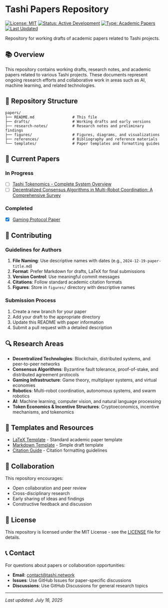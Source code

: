 # Tashi Papers Repository

[![License: MIT](https://img.shields.io/badge/License-MIT-yellow.svg)](https://opensource.org/licenses/MIT)
[![Status: Active Development](https://img.shields.io/badge/Status-Active%20Development-brightgreen.svg)](https://github.com/tashi/papers)
[![Type: Academic Papers](https://img.shields.io/badge/Type-Academic%20Papers-blue.svg)](https://github.com/tashi/papers)
[![Last Updated](https://img.shields.io/badge/Last%20Updated-2025--07--15-lightgrey.svg)](https://github.com/tashi/papers)

Repository for working drafts of academic papers related to Tashi projects.

## 📚 Overview

This repository contains working drafts, research notes, and academic papers related to various Tashi projects. These documents represent ongoing research efforts and collaborative work in areas such as AI, machine learning, and related technologies.

## 📁 Repository Structure

```
papers/
├── README.md                 # This file
├── drafts/                   # Working drafts and early versions
├── research-notes/           # Research notes and preliminary findings
├── figures/                  # Figures, diagrams, and visualizations
├── references/               # Bibliography and reference materials
└── templates/                # Paper templates and formatting guides
```

## 🎯 Current Papers

### In Progress
- [ ] [Tashi Tokenomics - Complete System Overview](./papers/drafts/2025-06-23-tashi-tokenomics.md)
- [ ] [Decentralized Consensus Algorithms in Multi-Robot Coordination: A Comprehensive Survey](./papers/drafts/2025-07-09-decentralized-consensus-algorithms.md)

### Completed
- [x] [Gaming Protocol Paper](./papers/drafts/2024-10-12-gaming-protocol-paper.md)

## 📝 Contributing

### Guidelines for Authors
1. **File Naming**: Use descriptive names with dates (e.g., `2024-12-19-paper-title.md`)
2. **Format**: Prefer Markdown for drafts, LaTeX for final submissions
3. **Version Control**: Use meaningful commit messages
4. **Citations**: Follow standard academic citation formats
5. **Figures**: Store in `figures/` directory with descriptive names

### Submission Process

1. Create a new branch for your paper
2. Add your draft to the appropriate directory
3. Update this README with paper information
4. Submit a pull request with a detailed description

## 🔍 Research Areas

- **Decentralized Technologies**: Blockchain, distributed systems, and peer-to-peer networks
- **Consensus Algorithms**: Byzantine fault tolerance, proof-of-stake, and distributed agreement protocols
- **Gaming Infrastructure**: Game theory, multiplayer systems, and virtual economies
- **Robotics**: Multi-robot coordination, autonomous systems, and swarm robotics
- **AI**: Machine learning, computer vision, and natural language processing
- **Token Economics & Incentive Structures**: Cryptoeconomics, incentive mechanisms, and tokenomics

## 📖 Templates and Resources

- [LaTeX Template](./templates/latex-template.tex) - Standard academic paper template
- [Markdown Template](./templates/markdown-template.md) - Simple draft template
- [Citation Guide](./templates/citation-guide.md) - Citation formatting guidelines

## 🤝 Collaboration

This repository encourages:
- Open collaboration and peer review
- Cross-disciplinary research
- Early sharing of ideas and findings
- Constructive feedback and discussion

## 📄 License

This repository is licensed under the MIT License - see the [LICENSE](LICENSE) file for details.

## 📞 Contact

For questions about papers or collaboration opportunities:
- **Email**: [contact@tashi.network](mailto:contact@tashi.network)
- **Issues**: Use GitHub Issues for paper-specific discussions
- **Discussions**: Use GitHub Discussions for general research topics

---

*Last updated: July 16, 2025*
